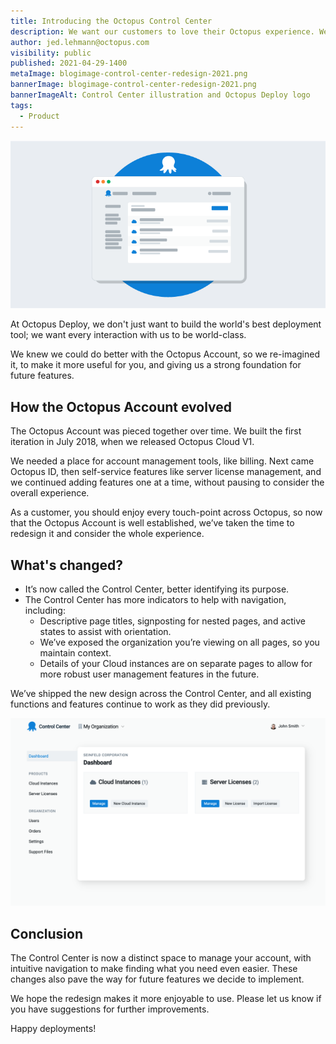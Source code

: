 ```yaml
---
title: Introducing the Octopus Control Center
description: We want our customers to love their Octopus experience. We knew we could do better with the Octopus Account, so we've redesigned it. Find out what's changed.
author: jed.lehmann@octopus.com
visibility: public
published: 2021-04-29-1400
metaImage: blogimage-control-center-redesign-2021.png
bannerImage: blogimage-control-center-redesign-2021.png
bannerImageAlt: Control Center illustration and Octopus Deploy logo
tags:
  - Product
---
```

![Control Center illustration and Octopus Deploy logo](blogimage-control-center-redesign-2021.png)

At Octopus Deploy, we don't just want to build the world's best deployment tool; we want every interaction with us to be world-class. 

We knew we could do better with the Octopus Account, so we re-imagined it, to make it more useful for you, and giving us a strong foundation for future features.

## How the Octopus Account evolved

The Octopus Account was pieced together over time. We built the first iteration in July 2018, when we released Octopus Cloud V1. 

We needed a place for account management tools, like billing. Next came Octopus ID, then self-service features like server license management, and we continued adding features one at a time, without pausing to consider the overall experience.

As a customer, you should enjoy every touch-point across Octopus, so now that the Octopus Account is well established, we’ve taken the time to redesign it and consider the whole experience.

## What's changed?

- It’s now called the Control Center, better identifying its purpose.
- The Control Center has more indicators to help with navigation, including:
   - Descriptive page titles, signposting for nested pages, and active states to assist with orientation. 
   - We’ve exposed the organization you’re viewing on all pages, so you maintain context.
   - Details of your Cloud instances are on separate pages to allow for more robust user management features in the future.

We’ve shipped the new design across the Control Center, and all existing functions and features continue to work as they did previously.

![Control Center dashboard](dashboard-image.png)

## Conclusion

The Control Center is now a distinct space to manage your account, with intuitive navigation to make finding what you need even easier. These changes also pave the way for future features we decide to implement.

We hope the redesign makes it more enjoyable to use. Please let us know if you have suggestions for further improvements. 

Happy deployments!
